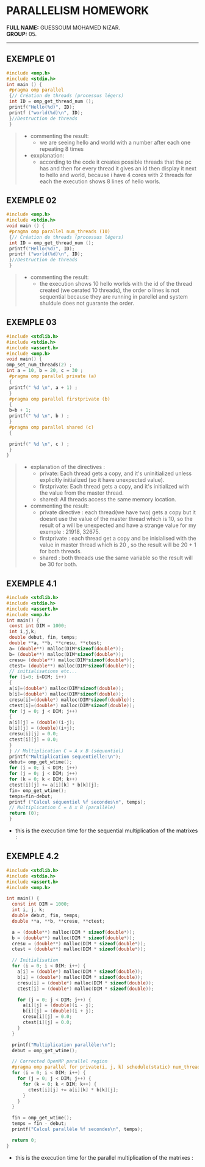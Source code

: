 # PARALLELISM HOMEWORK  


**FULL NAME:** GUESSOUM MOHAMED NIZAR.  
**GROUP:** 05.  


----
## EXEMPLE 01
```C
#include <omp.h>
#include <stdio.h>
int main () {
 #pragma omp parallel
 {// Création de threads (processus légers)
 int ID = omp_get_thread_num ();
 printf("Hello(%d)", ID);
 printf ("world(%d)\n", ID);
 }//Destruction de threads
 }
```
> - commenting the result:
>    - we are seeing hello and world with a number after each one repeating 8 times
> - exxplanation:
>   - according to the code it creates possible threads that the pc has and then for every thread it gives an id then display it next to hello and world, because i have 4 cores with 2 threads for each the execution shows 8 lines of hello worls.

## EXEMPLE 02
```C
#include <omp.h>
#include <stdio.h>
void main () {
 #pragma omp parallel num_threads (10)
 {// Création de threads (processus légers)
 int ID = omp_get_thread_num ();
 printf("Hello(%d)", ID);
 printf ("world(%d)\n", ID);
 }//Destruction de threads
 }
```
> - commenting the result:
>    - the execution shows 10 hello worlds with the id of the thread created (we cerated 10 threads), the order o lines is not sequential because they are running in parellel and system shuldule does not guarante the order.
## EXEMPLE 03
```C
#include <stdlib.h>
#include <stdio.h>
#include <assert.h>
#include <omp.h>
void main() {
omp_set_num_threads(2) ;
int a = 10, b = 20, c = 30 ;
 #pragma omp parallel private (a)
 {
 printf(" %d \n", a + 1) ;
 }
 #pragma omp parallel firstprivate (b)
 {
 b=b + 1;
 printf(" %d \n", b ) ;
 }
 #pragma omp parallel shared (c)
 {

 printf(" %d \n", c ) ;
 }
}
```
> - explanation of the directives :
>   - private: Each thread gets a copy, and it's uninitialized unless explicitly initialized (so it have unexpected value).
>   - firstprivate: Each thread gets a copy, and it's initialized with the value from the master thread.
>   - shared: All threads access the same memory location.
> - commenting the result:
>   - private directive : each thread(we have two) gets a copy but it doesnt use the value of the master thread which is 10, so the result of a will be unexpected and have a strange value for my exemple : 21918, 32675.
>   - firstprivate : each thread get a copy and be inisialised with the value in master thread which is 20 , so the result will be 20 + 1 for both threads.
>   - shared : both threads use the same variable so the result will be 30 for both.
## EXEMPLE 4.1
```C
#include <stdlib.h>
#include <stdio.h>
#include <assert.h>
#include <omp.h>
int main() {
 const int DIM = 1000;
 int i,j,k;
 double debut, fin, temps;
 double **a, **b, **cresu, **ctest;
 a= (double**) malloc(DIM*sizeof(double*));
 b= (double**) malloc(DIM*sizeof(double*));
 cresu= (double**) malloc(DIM*sizeof(double*));
 ctest= (double**) malloc(DIM*sizeof(double*));
 // initialisations etc...
 for (i=0; i<DIM; i++)
 {
 a[i]=(double*) malloc(DIM*sizeof(double));
 b[i]=(double*) malloc(DIM*sizeof(double));
 cresu[i]=(double*) malloc(DIM*sizeof(double));
 ctest[i]=(double*) malloc(DIM*sizeof(double));
 for (j = 0; j < DIM; j++)
 {
 a[i][j] = (double)(i-j);
 b[i][j] = (double)(i+j);
 cresu[i][j] = 0.0;
 ctest[i][j] = 0.0;
 }
 } // Multiplication C = A x B (séquentiel)
 printf("Multiplication sequentielle:\n");
 debut= omp_get_wtime();
 for (i = 0; i < DIM; i++)
 for (j = 0; j < DIM; j++)
 for (k = 0; k < DIM; k++)
 ctest[i][j] += a[i][k] * b[k][j];
 fin= omp_get_wtime();
 temps=fin-debut;
 printf ("Calcul séquentiel %f secondes\n", temps);
 // Multiplication C = A x B (parallèle)
 return (0);
 }
```
- this is the execution time for the sequential multiplication of the matrixes :
## EXEMPLE 4.2
```c
#include <stdlib.h>
#include <stdio.h>
#include <assert.h>
#include <omp.h>

int main() {
  const int DIM = 1000;
  int i, j, k;
  double debut, fin, temps;
  double **a, **b, **cresu, **ctest;

  a = (double**) malloc(DIM * sizeof(double*));
  b = (double**) malloc(DIM * sizeof(double*));
  cresu = (double**) malloc(DIM * sizeof(double*));
  ctest = (double**) malloc(DIM * sizeof(double*));

  // Initialisation
  for (i = 0; i < DIM; i++) {
    a[i] = (double*) malloc(DIM * sizeof(double));
    b[i] = (double*) malloc(DIM * sizeof(double));
    cresu[i] = (double*) malloc(DIM * sizeof(double));
    ctest[i] = (double*) malloc(DIM * sizeof(double));

    for (j = 0; j < DIM; j++) {
      a[i][j] = (double)(i - j);
      b[i][j] = (double)(i + j);
      cresu[i][j] = 0.0;
      ctest[i][j] = 0.0;
    }
  }

  printf("Multiplication parallèle:\n");
  debut = omp_get_wtime();

  // Corrected OpenMP parallel region
  #pragma omp parallel for private(i, j, k) schedule(static) num_threads(4)
  for (i = 0; i < DIM; i++) {
    for (j = 0; j < DIM; j++) {
      for (k = 0; k < DIM; k++) {
        ctest[i][j] += a[i][k] * b[k][j];
      }
    }
  }

  fin = omp_get_wtime();
  temps = fin - debut;
  printf("Calcul parallèle %f secondes\n", temps);

  return 0;
}
```
- this is the execution time for the parallel multiplication of the matrixes :
